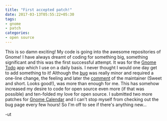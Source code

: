 ```yaml
---
title: "First accepted patch!"
date: 2017-03-13T05:55:22+05:30
tags:
- gnome
- patch
categories:
- open source
---
```


This is so damn exciting! My code is going into the awesome repositories of
Gnome! I have always dreamt of coding for something big, something significant
and this was the first successful attempt. It was for the
[Gnome Todo](https://wiki.gnome.org/Apps/Todo) app which I use on a daily
basis. I never thought I would one day get to add something to it! Although the
[bug](https://bugzilla.gnome.org/show_bug.cgi?id=777551) was really minor and
required a one-line change, the feeling and later the
[comment](https://bugzilla.gnome.org/show_bug.cgi?id=777551#c7) of the
maintainer (Sweet and short. Looks good!), was more than enough for me. This
has somehow increased my desire to code for open source even more (if that was
possible) and ten-folded my love for open source. I submitted two more patches
for [Gnome Calendar](https://wiki.gnome.org/Apps/Calendar) and I can't stop
myself from checking out the bug page every few hours! So I'm off to see if
there's anything new...

-ut

